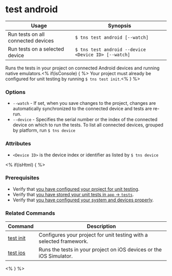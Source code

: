 test android
==========

Usage | Synopsis
------|-------
Run tests on all connected devices | `$ tns test android [--watch]`
Run tests on a selected device | `$ tns test android --device <Device ID> [--watch]`

Runs the tests in your project on connected Android devices and running native emulators.<% if(isConsole) { %> Your project must already be configured for unit testing by running `$ tns test init`.<% } %>

### Options
* `--watch` - If set, when you save changes to the project, changes are automatically synchronized to the connected device and tests are re-run.
* `--device` - Specifies the serial number or the index of the connected device on which to run the tests. To list all connected devices, grouped by platform, run `$ tns device`

### Attributes
* `<Device ID>` is the device index or identifier as listed by `$ tns device`

<% if(isHtml) { %>
### Prerequisites

* Verify that [you have configured your project for unit testing](test-init.html).
* Verify that [you have stored your unit tests in `app` &#8594; `tests`](http://docs.nativescript.org/testing).
* Verify that [you have configured your system and devices properly](http://docs.nativescript.org/testing).

### Related Commands
Command | Description
--------|------------
[test init](test-init.html) | Configures your project for unit testing with a selected framework.
[test ios](test-ios.html) | Runs the tests in your project on iOS devices or the iOS Simulator.
<% } %>
